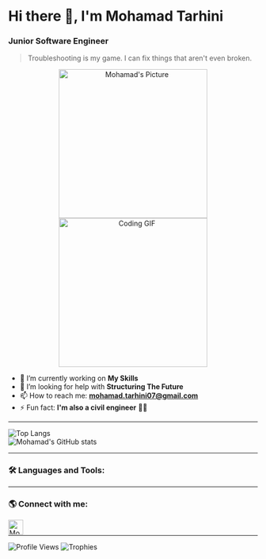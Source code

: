 # Hi there 👋, I'm Mohamad Tarhini
### Junior Software Engineer
> Troubleshooting is my game. I can fix things that aren't even broken.

<div align="center">
    <img src="https://i.pinimg.com/originals/90/43/9d/90439d079dc414b819a7050388ab41d3.png" width="300" height="300" alt="Mohamad's Picture"/>
    <img src="https://media4.giphy.com/media/fAcQ7d1Hnx2XlY6SMe/200w.gif?cid=82a1493b9l9picqjmauu071im5ps77fq7a7kp5bjd671dsmg&ep=v1_gifs_related&rid=200w.gif&ct=s" width="300" height="300" alt="Coding GIF"/>
</div>

- 🔭 I’m currently working on **My Skills**
- 🤝 I’m looking for help with **Structuring The Future**
- 📫 How to reach me: **mohamad.tarhini07@gmail.com**
- ⚡ Fun fact: **I'm also a civil engineer** 👷‍♂️

---

![Top Langs](https://github-readme-stats.vercel.app/api/top-langs/?username=MhdTarhini&hide_progress=false)     
![Mohamad's GitHub stats](https://github-readme-stats.vercel.app/api?username=MhdTarhini&show_icons=true&theme=dark)

---

### 🛠 Languages and Tools:
<div>
    <!-- Your tools and languages go here -->
</div>

---

### 🌎 Connect with me:
[<img align="left" alt="Mohamad's LinkedIn" width="30px" src="https://raw.githubusercontent.com/rahuldkjain/github-profile-readme-generator/master/src/images/icons/Social/linked-in-alt.svg" />][linkedin]

<br />

---

![Profile Views](https://komarev.com/ghpvc/?username=mhdtarhini&label=Profile%20views&color=0e75b6&style=flat)
![Trophies](https://github-profile-trophy.vercel.app/?username=mhdtarhini)

<!-- You can add more social media links or any other relevant links here -->
[linkedin]: https://www.linkedin.com/in/mohamad-tarhini-8024b9118/
